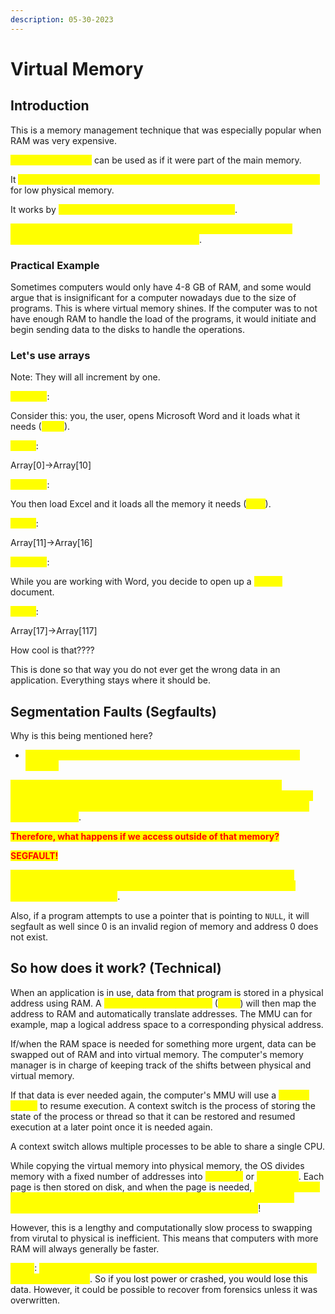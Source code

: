 ```yaml
---
description: 05-30-2023
---
```


# Virtual Memory

## Introduction

This is a memory management technique that was especially popular when RAM was very expensive.&#x20;

<mark style="color:yellow;">Secondary memory</mark> can be used as if it were part of the main memory.

It <mark style="color:yellow;">utilizes both hardware and software to enable a computer to compensate</mark> for low physical memory.

It works by <mark style="color:yellow;">transferring data from RAM to disk storage</mark>.

<mark style="color:yellow;">Mapping chunks of memory to disk files enables a computer to treat secondary memory as if it were main memory</mark>.&#x20;

### Practical Example

Sometimes computers would only have 4-8 GB of RAM, and some would argue that is insignificant for a computer nowadays due to the size of programs. This is where virtual memory shines. If the computer was to not have enough RAM to handle the load of the programs, it would initiate and begin sending data to the disks to handle the operations.&#x20;

### Let's use arrays

Note: They will all increment by one.&#x20;

<mark style="color:yellow;">Scenario</mark>:

Consider this: you, the user, opens Microsoft Word and it loads what it needs (<mark style="color:yellow;">10MB</mark>).

<mark style="color:yellow;">Result</mark>:

Array\[0]->Array\[10]

<mark style="color:yellow;">Scenario</mark>:

You then load Excel and it loads all the memory it needs (<mark style="color:yellow;">5MB</mark>).

<mark style="color:yellow;">Result</mark>:

Array\[11]->Array\[16]

<mark style="color:yellow;">Scenario</mark>:&#x20;

While you are working with Word, you decide to open up a <mark style="color:yellow;">100MB</mark> document.

<mark style="color:yellow;">Result</mark>:

Array\[17]->Array\[117]

How cool is that????

This is done so that way you do not ever get the wrong data in an application. Everything stays where it should be.&#x20;

## Segmentation Faults (Segfaults)

Why is this being mentioned here?&#x20;

* <mark style="color:yellow;">Well, if you try to write or access outside of an array, you will get a segfault</mark>

<mark style="color:yellow;">All of our global memory is mixed up and we will need to translate addresses. We will need to also know what parts of our array belong with our Word and Excel process. Otherwise, we will get the wrong data from these processes</mark>.

<mark style="color:red;">**Therefore, what happens if we access outside of that memory?**</mark>

<mark style="color:red;">**SEGFAULT!**</mark>

<mark style="color:yellow;">These errors can occur when a program attempts to access memory outside of the pre-allocated space/memory for the program. This will always result in a segfault</mark>.

Also, if a program attempts to use a pointer that is pointing to `NULL`, it will segfault as well since 0 is an invalid region of memory and address 0 does not exist.&#x20;

## So how does it work? (Technical)

When an application is in use, data from that program is stored in a physical address using RAM. A <mark style="color:yellow;">memory management unit</mark> (<mark style="color:yellow;">MMU</mark>) will then map the address to RAM and automatically translate addresses. The MMU can for example, map a logical address space to a corresponding physical address.&#x20;

If/when the RAM space is needed for something more urgent, data can be swapped out of RAM and into virtual memory. The computer's memory manager is in charge of keeping track of the shifts between physical and virtual memory.&#x20;

If that data is ever needed again, the computer's MMU will use a <mark style="color:yellow;">context switch</mark> to resume execution. A context switch is the process of storing the state of the process or thread so that it can be restored and resumed execution at a later point once it is needed again.&#x20;

A context switch allows multiple processes to be able to share a single CPU.

While copying the virtual memory into physical memory, the OS divides memory with a fixed number of addresses into <mark style="color:yellow;">pagefiles</mark> or <mark style="color:yellow;">swap files</mark>. Each page is then stored on disk, and when the page is needed, <mark style="color:yellow;">the OS copies it from the disk to main memory and translates the virtual addresses to physical ones using the context switch as mentioned before</mark>!

However, this is a lengthy and computationally slow process to swapping from virutal to physical is inefficient. This means that computers with more RAM will always generally be faster.&#x20;

<mark style="color:yellow;">NOTE</mark>: <mark style="color:yellow;">Virtual memory is still volatile even if it is temporarily stored on disk during this process</mark>. So if you lost power or crashed, you would lose this data. However, it could be possible to recover from forensics unless it was overwritten.&#x20;

